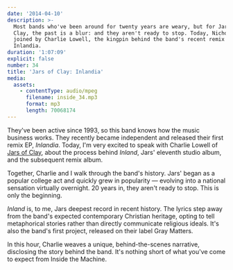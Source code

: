 ```yaml
---
date: '2014-04-10'
description: >-
  Most bands who've been around for twenty years are weary, but for Jars of
  Clay, the past is a blur: and they aren't ready to stop. Today, Nicholas is
  joined by Charlie Lowell, the kingpin behind the band's recent remix EP,
  Inlandia.
duration: '1:07:09'
explicit: false
number: 34
title: 'Jars of Clay: Inlandia'
media:
  assets:
    - contentType: audio/mpeg
      filename: inside_34.mp3
      format: mp3
      length: 70068174
---
```

They've been active since 1993, so this band knows how the music business works. They recently became independent and released their first remix EP, *Inlandia*. Today, I'm very excited to speak with Charlie Lowell of [Jars of Clay](http://www.jarsofclay.com), about the process behind *Inland*, Jars' eleventh studio album, and the subsequent remix album.

Together, Charlie and I walk through the band's history. Jars' began as a popular college act and quickly grew in popularity &mdash; evolving into a national sensation virtually overnight. 20 years in, they aren't ready to stop. This is only the beginning.

*Inland* is, to me, Jars deepest record in recent history. The lyrics step away from the band's expected contemporary Christian heritage, opting to tell metaphorical stories rather than directly communicate religious ideals. It's also the band's first project, released on their label Gray Matters.

In this hour, Charlie weaves a unique, behind-the-scenes narrative, disclosing the story behind the band. It's nothing short of what you've come to expect from Inside the Machine.
